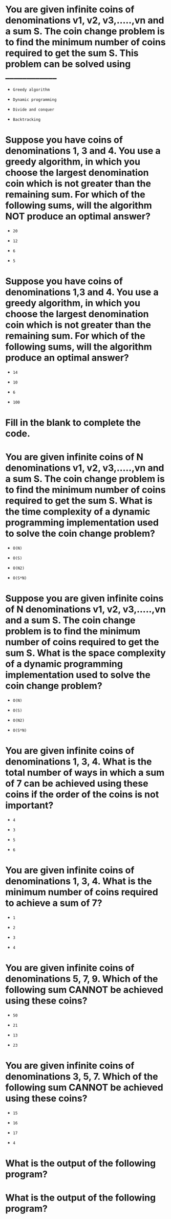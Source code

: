 # You are given infinite coins of denominations v1, v2, v3,…..,vn and a sum S. The coin change problem is to find the minimum number of coins required to get the sum S. This problem can be solved using ____________

- ```
  Greedy algorithm
  ```

* ```
  Dynamic programming
  ```

- ```
  Divide and conquer
  ```

- ```
  Backtracking
  ```

# Suppose you have coins of denominations 1, 3 and 4. You use a greedy algorithm, in which you choose the largest denomination coin which is not greater than the remaining sum. For which of the following sums, will the algorithm NOT produce an optimal answer?

- ```
  20
  ```

- ```
  12
  ```

* ```
  6
  ```

- ```
  5
  ```

# Suppose you have coins of denominations 1,3 and 4. You use a greedy algorithm, in which you choose the largest denomination coin which is not greater than the remaining sum. For which of the following sums, will the algorithm produce an optimal answer?

- ```
  14
  ```

- ```
  10
  ```

- ```
  6
  ```

* ```
  100
  ```

# Fill in the blank to complete the code.

# You are given infinite coins of N denominations v1, v2, v3,…..,vn and a sum S. The coin change problem is to find the minimum number of coins required to get the sum S. What is the time complexity of a dynamic programming implementation used to solve the coin change problem?

- ```
  O(N)
  ```

- ```
  O(S)
  ```

- ```
  O(N2)
  ```

* ```
  O(S*N)
  ```

# Suppose you are given infinite coins of N denominations v1, v2, v3,…..,vn and a sum S. The coin change problem is to find the minimum number of coins required to get the sum S. What is the space complexity of a dynamic programming implementation used to solve the coin change problem?

- ```
  O(N)
  ```

* ```
  O(S)
  ```

- ```
  O(N2)
  ```

- ```
  O(S*N)
  ```

# You are given infinite coins of denominations 1, 3, 4. What is the total number of ways in which a sum of 7 can be achieved using these coins if the order of the coins is not important?

- ```
  4
  ```

- ```
  3
  ```

* ```
  5
  ```

- ```
  6
  ```

# You are given infinite coins of denominations 1, 3, 4. What is the minimum number of coins required to achieve a sum of 7?

- ```
  1
  ```

* ```
  2
  ```

- ```
  3
  ```

- ```
  4
  ```

# You are given infinite coins of denominations 5, 7, 9. Which of the following sum CANNOT be achieved using these coins?

- ```
  50
  ```

- ```
  21
  ```

* ```
  13
  ```

- ```
  23
  ```

# You are given infinite coins of denominations 3, 5, 7. Which of the following sum CANNOT be achieved using these coins?

- ```
  15
  ```

- ```
  16
  ```

- ```
  17
  ```

* ```
  4
  ```

# What is the output of the following program?

# What is the output of the following program?

